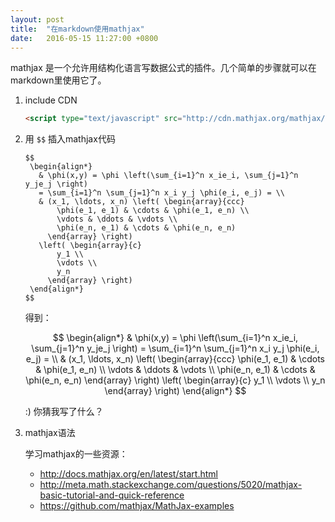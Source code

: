 ```yaml
---
layout: post
title:  "在markdown使用mathjax"
date:   2016-05-15 11:27:00 +0800
---
```


mathjax 是一个允许用结构化语言写数据公式的插件。几个简单的步骤就可以在markdown里使用它了。

1. include CDN
  
   ~~~ html
   <script type="text/javascript" src="http://cdn.mathjax.org/mathjax/latest/MathJax.js?config=TeX-AMS-MML_HTMLorMML"></script>
   ~~~
   
2. 用 `$$` 插入mathjax代码

   ~~~
   $$
    \begin{align*}
      & \phi(x,y) = \phi \left(\sum_{i=1}^n x_ie_i, \sum_{j=1}^n y_je_j \right)
      = \sum_{i=1}^n \sum_{j=1}^n x_i y_j \phi(e_i, e_j) = \\
      & (x_1, \ldots, x_n) \left( \begin{array}{ccc}
          \phi(e_1, e_1) & \cdots & \phi(e_1, e_n) \\
          \vdots & \ddots & \vdots \\
          \phi(e_n, e_1) & \cdots & \phi(e_n, e_n)
        \end{array} \right)
      \left( \begin{array}{c}
          y_1 \\
          \vdots \\
          y_n
        \end{array} \right)
    \end{align*}
   $$
   ~~~

   得到：
   
   $$
   \begin{align*}
     & \phi(x,y) = \phi \left(\sum_{i=1}^n x_ie_i, \sum_{j=1}^n y_je_j \right)
     = \sum_{i=1}^n \sum_{j=1}^n x_i y_j \phi(e_i, e_j) = \\
     & (x_1, \ldots, x_n) \left( \begin{array}{ccc}
         \phi(e_1, e_1) & \cdots & \phi(e_1, e_n) \\
         \vdots & \ddots & \vdots \\
        \phi(e_n, e_1) & \cdots & \phi(e_n, e_n)
       \end{array} \right)
     \left( \begin{array}{c}
         y_1 \\
         \vdots \\
         y_n
       \end{array} \right)
   \end{align*}
   $$
   
   :) 你猜我写了什么？
   
3. mathjax语法
   
   学习mathjax的一些资源：

   - http://docs.mathjax.org/en/latest/start.html
   - http://meta.math.stackexchange.com/questions/5020/mathjax-basic-tutorial-and-quick-reference
   - https://github.com/mathjax/MathJax-examples
